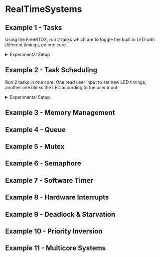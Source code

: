 # RealTimeSystems

## Example 1 - Tasks

Using the FreeRTOS, run 2 tasks which are to toggle the built in LED with different timings, on one core.

<details>
<summary>Experimental Setup</summary>
<img src="https://github.com/mlhakimz/RealTimeSystems/blob/main/Example%201/Example1_Setup.jpg">
</details>

## Example 2 - Task Scheduling

Run 2 tasks in one core. One read user input to set new LED timings, another one blinks the LED according to the user input.

<details>
<summary>Experimental Setup</summary>
<img src="https://github.com/mlhakimz/RealTimeSystems/blob/main/Example%202/Example2_Setup.jpg">
</details>

## Example 3 - Memory Management

## Example 4 - Queue

## Example 5 - Mutex

## Example 6 - Semaphore

## Example 7 - Software Timer

## Example 8 - Hardware Interrupts

## Example 9 - Deadlock & Starvation

## Example 10 - Priority Inversion

## Example 11 - Multicore Systems
